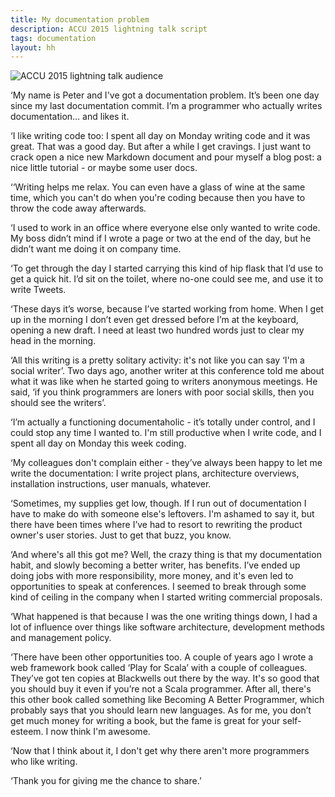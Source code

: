 ```yaml
---
title: My documentation problem
description: ACCU 2015 lightning talk script
tags: documentation
layout: hh
---
```


![ACCU 2015 lightning talk audience](accu2015-lightning.jpg)

‘My name is Peter and I've got a documentation problem. It’s been one day since my last documentation commit. I’m a programmer who actually writes documentation… and likes it.

‘I like writing code too: I spent all day on Monday writing code and it was great. That was a good day. But after a while I get cravings. I just want to crack open a nice new Markdown document and pour myself a blog post: a nice little tutorial - or maybe some user docs.

‘‘Writing helps me relax. You can even have a glass of wine at the same time, which you can't do when you're coding because then you have to throw the code away afterwards.

‘I used to work in an office where everyone else only wanted to write code. My boss didn’t mind if I wrote a page or two at the end of the day, but he didn’t want me doing it on company time.

‘To get through the day I started carrying this kind of hip flask that I’d use to get a quick hit. I’d sit on the toilet, where no-one could see me, and use it to write Tweets.

‘These days it’s worse, because I’ve started working from home. When I get up in the morning I don’t even get dressed before I’m at the keyboard, opening a new draft. I need at least two hundred words just to clear my head in the morning.

‘All this writing is a pretty solitary activity: it's not like you can say ‘I'm a social writer’. Two days ago, another writer at this conference told me about what it was like when he started going to writers anonymous meetings. He said, ‘if you think programmers are loners with poor social skills, then you should see the writers’.

‘I’m actually a functioning documentaholic - it’s totally under control, and I could stop any time I wanted to. I'm still productive when I write code, and I spent all day on Monday this week coding.

‘My colleagues don't complain either - they’ve always been happy to let me write the documentation: I write project plans, architecture overviews, installation instructions, user manuals, whatever.

‘Sometimes, my supplies get low, though. If I run out of documentation I have to make do with someone else's leftovers. I'm ashamed to say it, but there have been times where I’ve had to resort to rewriting the product owner's user stories. Just to get that buzz, you know.

‘And where's all this got me? Well, the crazy thing is that my documentation habit, and slowly becoming a better writer, has benefits. I’ve ended up doing jobs with more responsibility, more money, and it's even led to opportunities to speak at conferences. I seemed to break through some kind of ceiling in the company when I started writing commercial proposals.

‘What happened is that because I was the one writing things down, I had a lot of influence over things like software architecture, development methods and management policy.

‘There have been other opportunities too. A couple of years ago I wrote a web framework book called ‘Play for Scala’ with a couple of colleagues. They’ve got ten copies at Blackwells out there by the way. It's so good that you should buy it even if you’re not a Scala programmer. After all, there's this other book called something like Becoming A Better Programmer, which probably says that you should learn new languages. As for me, you don’t get much money for writing a book, but the fame is great for your self-esteem. I now think I'm awesome.

‘Now that I think about it, I don't get why there aren't more programmers who like writing.

‘Thank you for giving me the chance to share.’
